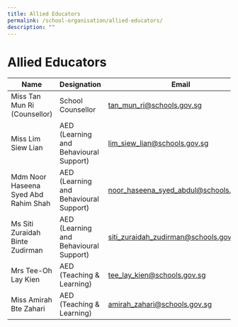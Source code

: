 ```yaml
---
title: Allied Educators
permalink: /school-organisation/allied-educators/
description: ""
---
```

# **Allied Educators**

| Name 	| Designation 	| Email 	|
|---	|---	|---	|
| Miss Tan Mun Ri (Counsellor) 	| School Counsellor 	| [tan_mun_ri@schools.gov.sg](mailto:tan_mun_ri@schools.gov.sg) 	|
| Miss Lim Siew Lian 	| AED (Learning and Behavioural Support) 	| [lim_siew_lian@schools.gov.sg](mailto:lim_siew_lian@schools.gov.sg) 	|
| Mdm Noor Haseena Syed Abd Rahim Shah 	| AED (Learning and Behavioural Support) 	| [noor_haseena_syed_abdul@schools.gov.sg](mailto:noor_haseena_syed_abdul@schools.gov.sg) 	|
| Ms Siti Zuraidah Binte Zudirman 	| AED (Learning and Behavioural Support) 	| [siti_zuraidah_zudirman@schools.gov.sg](mailto:siti_zuraidah_zudirman@schools.gov.sg) 	|
| Mrs Tee-Oh Lay Kien 	| AED (Teaching & Learning) 	| [tee_lay_kien@schools.gov.sg](mailto:tee_lay_kien@schools.gov.sg) 	|
| Miss Amirah Bte Zahari 	| AED (Teaching & Learning) 	| [amirah_zahari@schools.gov.sg](mailto:amirah_zahari@schools.gov.sg) 	|